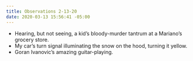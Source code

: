 ```yaml
---
title: Observations 2-13-20
date: 2020-03-13 15:56:41 -05:00
---
```


- Hearing, but not seeing, a kid’s bloody-murder tantrum at a Mariano’s grocery store.
- My car’s turn signal illuminating the snow on the hood, turning it yellow.
- Goran Ivanovic’s amazing guitar-playing.